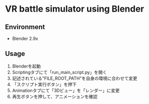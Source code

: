 # VR battle simulator using Blender
## Environment
- Blender 2.9x

## Usage
1. Blenderを起動
1. Scriptingタブにて「run_main_script.py」を開く
1. 記述されている"FILE_ROOT_PATH"を自身の環境に合わせて変更
1. 「スクリプト実行ボタン」を押下
1. Animationタブにて「3Dビュー」を「レンダー」に変更
1. 再生ボタンを押して、アニメーションを確認